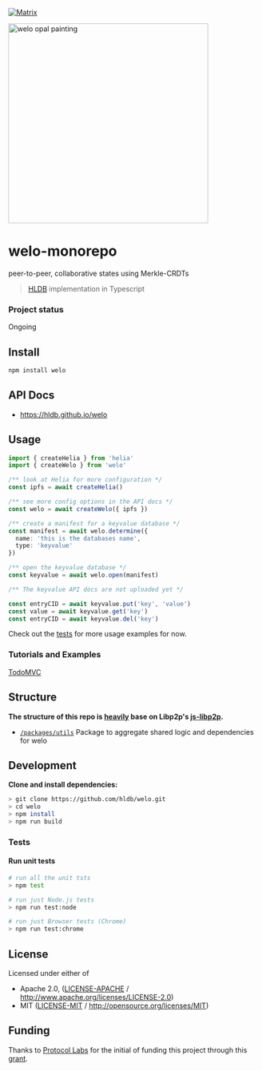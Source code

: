 [![Matrix](https://img.shields.io/badge/chat-%23hldb%3Amatrix.org-blue?style=flat-square)](https://matrix.to/#/#hldb:matrix.org)

<img src="https://user-images.githubusercontent.com/36933094/215352217-b9c5aca3-bfdc-46e4-9b42-504e7992fef8.png" alt="welo opal painting" width="400"/>

# welo-monorepo <!-- omit in toc -->

peer-to-peer, collaborative states using Merkle-CRDTs

> [HLDB](https://github.com/hldb) implementation in Typescript

### Project status

Ongoing

<!-- ## Table of contents omit in toc -->

<!-- - [Background](#background)
- [Roadmap](#roadmap)
- [Install](#install)
- [Usage](#usage)
  - [Configuration](#configuration)
  - [Limits](#limits)
  - [Getting started](#getting-started)
  - [Tutorials and Examples](#tutorials-and-examples)
- [Structure](#structure)
- [Development](#development)
  - [Tests](#tests)
    - [Run unit tests](#run-unit-tests)
  - [Packages](#packages)
- [Used by](#used-by)
- [Contribute](#contribute)
- [API Docs](#api-docs)
- [License](#license) -->

<!-- ## Background

libp2p is the product of a long and arduous quest to understand the evolution of the Internet networking stack. In order to build P2P applications, devs have long had to make custom ad-hoc solutions to fit their needs, sometimes making some hard assumptions about their runtimes and the state of the network at the time of their development. Today, looking back more than 20 years, we see a clear pattern in the types of mechanisms built around the Internet Protocol, IP, which can be found throughout many layers of the OSI layer system, libp2p distils these mechanisms into flat categories and defines clear interfaces that once exposed, enable other protocols and applications to use and swap them, enabling upgradability and adaptability for the runtime, without breaking the API.

We are in the process of writing better documentation, blog posts, tutorials and a formal specification. Today you can find:

- [libp2p.io](https://libp2p.io)
- [docs.libp2p.io](https://docs.libp2p.io)
- [Specification (WIP)](https://github.com/libp2p/specs)
- [Discussion Forums](https://discuss.libp2p.io)
- Talks
  - [`libp2p <3 ethereum` at DEVCON2](https://archive.devcon.org/archive/watch/2/libp2p-devp2p-ipfs-and-ethereum-networking/)
- Articles
  - [The overview of libp2p](https://github.com/libp2p/libp2p#description)

To sum up, libp2p is a "network stack" -- a protocol suite -- that cleanly separates concerns, and enables sophisticated applications to only use the protocols they absolutely need, without giving up interoperability and upgradeability. libp2p grew out of IPFS, but it is built so that lots of people can use it, for lots of different projects. -->

<!-- ## Roadmap

The js-libp2p roadmap can be found here: <https://github.com/libp2p/js-libp2p/blob/main/ROADMAP.md>

It represents current projects the js-libp2p maintainers are focused on and provides an estimation of completion targets.

It is complementary to the overarching libp2p project roadmap: <https://github.com/libp2p/specs/blob/master/ROADMAP.md> -->

## Install

```sh
npm install welo
```

## API Docs

- <https://hldb.github.io/welo>

## Usage

```typescript
import { createHelia } from 'helia'
import { createWelo } from 'welo'

/** look at Helia for more configuration */
const ipfs = await createHelia()

/** see more config options in the API docs */
const welo = await createWelo({ ipfs })

/** create a manifest for a keyvalue database */
const manifest = await welo.determine({
  name: 'this is the databases name',
  type: 'keyvalue'
})

/** open the keyvalue database */
const keyvalue = await welo.open(manifest)

/** The keyvalue API docs are not uploaded yet */

const entryCID = await keyvalue.put('key', 'value')
const value = await keyvalue.get('key')
const entryCID = await keyvalue.del('key')
```

Check out the [tests](./test) for more usage examples for now.

<!-- ### Configuration

For all the information on how you can configure libp2p see [CONFIGURATION.md](./doc/CONFIGURATION.md). -->

<!-- ### Limits

For help configuring your node to resist malicious network peers, see [LIMITS.md](./doc/LIMITS.md) -->

<!-- ### Getting started

If you are starting your journey with `js-libp2p`, read the [GETTING\_STARTED.md](./doc/GETTING_STARTED.md) guide. -->

### Tutorials and Examples

[TodoMVC](https://github.com/hldb/todomvc)

## Structure

**The structure of this repo is <u>heavily</u> base on Libp2p's [js-libp2p](https://github.com/libp2p/js-libp2p).**
<!-- 
- [`/doc`](./doc) Docs for libp2p
- [`/interop`](./interop) Multidimension Interop Test
- [`/packages/crypto`](./packages/crypto) Crypto primitives for libp2p
- [`/packages/interface`](./packages/interface) The interface implemented by a libp2p node
- [`/packages/interface-compliance-tests`](./packages/interface-compliance-tests) Compliance tests for JS libp2p interfaces
- [`/packages/interface-internal`](./packages/interface-internal) Interfaces implemented by internal libp2p components
- [`/packages/kad-dht`](./packages/kad-dht) JavaScript implementation of the Kad-DHT for libp2p
- [`/packages/keychain`](./packages/keychain) Key management and cryptographically protected messages
- [`/packages/libp2p`](./packages/libp2p) JavaScript implementation of libp2p, a modular peer to peer network stack
- [`/packages/logger`](./packages/logger) A logging component for use in js-libp2p modules
- [`/packages/metrics-prometheus`](./packages/metrics-prometheus) Collect libp2p metrics for scraping by Prometheus or Graphana
- [`/packages/multistream-select`](./packages/multistream-select) JavaScript implementation of multistream-select
- [`/packages/peer-collections`](./packages/peer-collections) Stores values against a peer id
- [`/packages/peer-discovery-bootstrap`](./packages/peer-discovery-bootstrap) Peer discovery via a list of bootstrap peers
- [`/packages/peer-discovery-mdns`](./packages/peer-discovery-mdns) Node.js libp2p mDNS discovery implementation for peer discovery
- [`/packages/peer-id`](./packages/peer-id) Implementation of @libp2p/interface-peer-id
- [`/packages/peer-id-factory`](./packages/peer-id-factory) Create PeerId instances
- [`/packages/peer-record`](./packages/peer-record) Used to transfer signed peer data across the network
- [`/packages/peer-store`](./packages/peer-store) Stores information about peers libp2p knows on the network
- [`/packages/protocol-perf`](./packages/protocol-perf) Implementation of Perf Protocol
- [`/packages/pubsub`](./packages/pubsub) libp2p pubsub base class
- [`/packages/pubsub-floodsub`](./packages/pubsub-floodsub) libp2p-floodsub, also known as pubsub-flood or just dumbsub, this implementation of pubsub focused on delivering an API for Publish/Subscribe, but with no CastTree Forming (it just floods the network).
- [`/packages/stream-multiplexer-mplex`](./packages/stream-multiplexer-mplex) JavaScript implementation of <https://github.com/libp2p/mplex>
- [`/packages/transport-tcp`](./packages/transport-tcp) A TCP transport for libp2p
- [`/packages/transport-webrtc`](./packages/transport-webrtc) A libp2p transport using WebRTC connections
- [`/packages/transport-websockets`](./packages/transport-websockets) JavaScript implementation of the WebSockets module that libp2p uses and that implements the interface-transport spec
- [`/packages/transport-webtransport`](./packages/transport-webtransport) JavaScript implementation of the WebTransport module that libp2p uses and that implements the interface-transport spec -->
- [`/packages/utils`](./packages/utils) Package to aggregate shared logic and dependencies for welo

## Development

**Clone and install dependencies:**

```sh
> git clone https://github.com/hldb/welo.git
> cd welo
> npm install
> npm run build
```

### Tests

#### Run unit tests

```sh
# run all the unit tsts
> npm test

# run just Node.js tests
> npm run test:node

# run just Browser tests (Chrome)
> npm run test:chrome
```

<!-- ### Packages

List of packages currently in existence for libp2p

> This table is generated using the module `package-table` with `package-table --data=package-list.json`.

| Package | Version | Deps | CI | Coverage |
| ---------|---------|---------|---------|--------- |
| **libp2p** |
| [`libp2p`](//github.com/libp2p/js-libp2p) | [![npm](https://img.shields.io/npm/v/libp2p.svg?maxAge=86400&style=flat-square)](//github.com/libp2p/js-libp2p/releases) | [![Deps](https://img.shields.io/librariesio/release/npm/libp2p?logo=Libraries.io&logoColor=white&style=flat-square)](//libraries.io/npm/libp2p) | [![GitHub CI](https://img.shields.io/github/actions/workflow/status/libp2p/js-libp2p/main.yml?branch=main&label=ci&style=flat-square)](//github.com/libp2p/js-libp2p/actions?query=branch%3Amain+workflow%3Aci+) | [![codecov](https://codecov.io/gh/libp2p/js-libp2p/branch/main/graph/badge.svg?style=flat-square)](https://codecov.io/gh/libp2p/js-libp2p) |
| [`@libp2p/interface`](//github.com/libp2p/js-libp2p/tree/main/packages/interface) | [![npm](https://img.shields.io/npm/v/%40libp2p%2Finterface.svg?maxAge=86400&style=flat-square)](//github.com/libp2p/js-libp2p/tree/main/packages/interface/releases) | [![Deps](https://img.shields.io/librariesio/release/npm/%40libp2p%2Finterface?logo=Libraries.io&logoColor=white&style=flat-square)](//libraries.io/npm/%40libp2p%2Finterface) | [![GitHub CI](https://img.shields.io/github/actions/workflow/status/libp2p/js-libp2p/tree/main/packages/interface/main.yml?branch=main&label=ci&style=flat-square)](//github.com/libp2p/js-libp2p/tree/main/packages/interface/actions?query=branch%3Amain+workflow%3Aci+) | [![codecov](https://codecov.io/gh/libp2p/js-libp2p/tree/main/packages/interface/branch/main/graph/badge.svg?style=flat-square)](https://codecov.io/gh/libp2p/js-libp2p/tree/main/packages/interface) |
| **transports** |
| [`@libp2p/tcp`](//github.com/libp2p/js-libp2p/tree/main/packages/transport-tcp) | [![npm](https://img.shields.io/npm/v/%40libp2p%2Ftcp.svg?maxAge=86400&style=flat-square)](//github.com/libp2p/js-libp2p/tree/main/packages/transport-tcp/releases) | [![Deps](https://img.shields.io/librariesio/release/npm/%40libp2p%2Ftcp?logo=Libraries.io&logoColor=white&style=flat-square)](//libraries.io/npm/%40libp2p%2Ftcp) | [![GitHub CI](https://img.shields.io/github/actions/workflow/status/libp2p/js-libp2p/tree/main/packages/transport-tcp/main.yml?branch=main&label=ci&style=flat-square)](//github.com/libp2p/js-libp2p/tree/main/packages/transport-tcp/actions?query=branch%3Amain+workflow%3Aci+) | [![codecov](https://codecov.io/gh/libp2p/js-libp2p/tree/main/packages/transport-tcp/branch/main/graph/badge.svg?style=flat-square)](https://codecov.io/gh/libp2p/js-libp2p/tree/main/packages/transport-tcp) |
| [`@libp2p/webrtc`](//github.com/libp2p/js-libp2p/tree/main/packages/transport-webrtc) | [![npm](https://img.shields.io/npm/v/%40libp2p%2Fwebrtc.svg?maxAge=86400&style=flat-square)](//github.com/libp2p/js-libp2p/tree/main/packages/transport-webrtc/releases) | [![Deps](https://img.shields.io/librariesio/release/npm/%40libp2p%2Fwebrtc?logo=Libraries.io&logoColor=white&style=flat-square)](//libraries.io/npm/%40libp2p%2Fwebrtc) | [![GitHub CI](https://img.shields.io/github/actions/workflow/status/libp2p/js-libp2p/tree/main/packages/transport-webrtc/main.yml?branch=main&label=ci&style=flat-square)](//github.com/libp2p/js-libp2p/tree/main/packages/transport-webrtc/actions?query=branch%3Amain+workflow%3Aci+) | [![codecov](https://codecov.io/gh/libp2p/js-libp2p/tree/main/packages/transport-webrtc/branch/main/graph/badge.svg?style=flat-square)](https://codecov.io/gh/libp2p/js-libp2p/tree/main/packages/transport-webrtc) |
| [`@libp2p/websockets`](//github.com/libp2p/js-libp2p/tree/main/packages/transport-websockets) | [![npm](https://img.shields.io/npm/v/%40libp2p%2Fwebsockets.svg?maxAge=86400&style=flat-square)](//github.com/libp2p/js-libp2p/tree/main/packages/transport-websockets/releases) | [![Deps](https://img.shields.io/librariesio/release/npm/%40libp2p%2Fwebsockets?logo=Libraries.io&logoColor=white&style=flat-square)](//libraries.io/npm/%40libp2p%2Fwebsockets) | [![GitHub CI](https://img.shields.io/github/actions/workflow/status/libp2p/js-libp2p/tree/main/packages/transport-websockets/main.yml?branch=main&label=ci&style=flat-square)](//github.com/libp2p/js-libp2p/tree/main/packages/transport-websockets/actions?query=branch%3Amain+workflow%3Aci+) | [![codecov](https://codecov.io/gh/libp2p/js-libp2p/tree/main/packages/transport-websockets/branch/main/graph/badge.svg?style=flat-square)](https://codecov.io/gh/libp2p/js-libp2p/tree/main/packages/transport-websockets) |
| [`@libp2p/webtransport`](//github.com/libp2p/js-libp2p/tree/main/packages/transport-webtransport) | [![npm](https://img.shields.io/npm/v/%40libp2p%2Fwebtransport.svg?maxAge=86400&style=flat-square)](//github.com/libp2p/js-libp2p/tree/main/packages/transport-webtransport/releases) | [![Deps](https://img.shields.io/librariesio/release/npm/%40libp2p%2Fwebtransport?logo=Libraries.io&logoColor=white&style=flat-square)](//libraries.io/npm/%40libp2p%2Fwebtransport) | [![GitHub CI](https://img.shields.io/github/actions/workflow/status/libp2p/js-libp2p/tree/main/packages/transport-webtransport/main.yml?branch=main&label=ci&style=flat-square)](//github.com/libp2p/js-libp2p/tree/main/packages/transport-webtransport/actions?query=branch%3Amain+workflow%3Aci+) | [![codecov](https://codecov.io/gh/libp2p/js-libp2p/tree/main/packages/transport-webtransport/branch/main/graph/badge.svg?style=flat-square)](https://codecov.io/gh/libp2p/js-libp2p/tree/main/packages/transport-webtransport) |
| **secure channels** |
| [`@chainsafe/libp2p-noise`](//github.com/ChainSafe/js-libp2p-noise) | [![npm](https://img.shields.io/npm/v/%40chainsafe%2Flibp2p-noise.svg?maxAge=86400&style=flat-square)](//github.com/ChainSafe/js-libp2p-noise/releases) | [![Deps](https://img.shields.io/librariesio/release/npm/%40chainsafe%2Flibp2p-noise?logo=Libraries.io&logoColor=white&style=flat-square)](//libraries.io/npm/%40chainsafe%2Flibp2p-noise) | [![GitHub CI](https://img.shields.io/github/actions/workflow/status/ChainSafe/js-libp2p-noise/js-test-and-release.yml?branch=master&label=ci&style=flat-square)](//github.com/ChainSafe/js-libp2p-noise/actions?query=branch%3Amaster+workflow%3Aci+) | [![codecov](https://codecov.io/gh/ChainSafe/js-libp2p-noise/branch/master/graph/badge.svg?style=flat-square)](https://codecov.io/gh/ChainSafe/js-libp2p-noise) |
| [`@libp2p/plaintext`](//github.com/libp2p/js-libp2p/tree/main/packages/connection-encrypter-plaintext) | [![npm](https://img.shields.io/npm/v/%40libp2p%2Fplaintext.svg?maxAge=86400&style=flat-square)](//github.com/libp2p/js-libp2p/tree/main/packages/connection-encrypter-plaintext/releases) | [![Deps](https://img.shields.io/librariesio/release/npm/%40libp2p%2Fplaintext?logo=Libraries.io&logoColor=white&style=flat-square)](//libraries.io/npm/%40libp2p%2Fplaintext) | [![GitHub CI](https://img.shields.io/github/actions/workflow/status/libp2p/js-libp2p/tree/main/packages/connection-encrypter-plaintext/main.yml?branch=main&label=ci&style=flat-square)](//github.com/libp2p/js-libp2p/tree/main/packages/connection-encrypter-plaintext/actions?query=branch%3Amain+workflow%3Aci+) | [![codecov](https://codecov.io/gh/libp2p/js-libp2p/tree/main/packages/connection-encrypter-plaintext/branch/main/graph/badge.svg?style=flat-square)](https://codecov.io/gh/libp2p/js-libp2p/tree/main/packages/connection-encrypter-plaintext) |
| **stream multiplexers** |
| [`@libp2p/mplex`](//github.com/libp2p/js-libp2p/tree/main/packages/stream-multiplexer-mplex) | [![npm](https://img.shields.io/npm/v/%40libp2p%2Fmplex.svg?maxAge=86400&style=flat-square)](//github.com/libp2p/js-libp2p/tree/main/packages/stream-multiplexer-mplex/releases) | [![Deps](https://img.shields.io/librariesio/release/npm/%40libp2p%2Fmplex?logo=Libraries.io&logoColor=white&style=flat-square)](//libraries.io/npm/%40libp2p%2Fmplex) | [![GitHub CI](https://img.shields.io/github/actions/workflow/status/libp2p/js-libp2p/tree/main/packages/stream-multiplexer-mplex/main.yml?branch=main&label=ci&style=flat-square)](//github.com/libp2p/js-libp2p/tree/main/packages/stream-multiplexer-mplex/actions?query=branch%3Amain+workflow%3Aci+) | [![codecov](https://codecov.io/gh/libp2p/js-libp2p/tree/main/packages/stream-multiplexer-mplex/branch/main/graph/badge.svg?style=flat-square)](https://codecov.io/gh/libp2p/js-libp2p/tree/main/packages/stream-multiplexer-mplex) |
| [`@chainsafe/libp2p-yamux`](//github.com/ChainSafe/js-libp2p-yamux) | [![npm](https://img.shields.io/npm/v/%40chainsafe%2Flibp2p-yamux.svg?maxAge=86400&style=flat-square)](//github.com/ChainSafe/js-libp2p-yamux/releases) | [![Deps](https://img.shields.io/librariesio/release/npm/%40chainsafe%2Flibp2p-yamux?logo=Libraries.io&logoColor=white&style=flat-square)](//libraries.io/npm/%40chainsafe%2Flibp2p-yamux) | [![GitHub CI](https://img.shields.io/github/actions/workflow/status/ChainSafe/js-libp2p-yamux/js-test-and-release.yml?branch=master&label=ci&style=flat-square)](//github.com/ChainSafe/js-libp2p-yamux/actions?query=branch%3Amaster+workflow%3Aci+) | [![codecov](https://codecov.io/gh/ChainSafe/js-libp2p-yamux/branch/master/graph/badge.svg?style=flat-square)](https://codecov.io/gh/ChainSafe/js-libp2p-yamux) |
| **peer discovery** |
| [`@libp2p/bootstrap`](//github.com/libp2p/js-libp2p/tree/main/packages/peer-discovery-bootstrap) | [![npm](https://img.shields.io/npm/v/%40libp2p%2Fbootstrap.svg?maxAge=86400&style=flat-square)](//github.com/libp2p/js-libp2p/tree/main/packages/peer-discovery-bootstrap/releases) | [![Deps](https://img.shields.io/librariesio/release/npm/%40libp2p%2Fbootstrap?logo=Libraries.io&logoColor=white&style=flat-square)](//libraries.io/npm/%40libp2p%2Fbootstrap) | [![GitHub CI](https://img.shields.io/github/actions/workflow/status/libp2p/js-libp2p/tree/main/packages/peer-discovery-bootstrap/main.yml?branch=main&label=ci&style=flat-square)](//github.com/libp2p/js-libp2p/tree/main/packages/peer-discovery-bootstrap/actions?query=branch%3Amain+workflow%3Aci+) | [![codecov](https://codecov.io/gh/libp2p/js-libp2p/tree/main/packages/peer-discovery-bootstrap/branch/main/graph/badge.svg?style=flat-square)](https://codecov.io/gh/libp2p/js-libp2p/tree/main/packages/peer-discovery-bootstrap) |
| [`@libp2p/kad-dht`](//github.com/libp2p/js-libp2p/tree/main/packages/kad-dht) | [![npm](https://img.shields.io/npm/v/%40libp2p%2Fkad-dht.svg?maxAge=86400&style=flat-square)](//github.com/libp2p/js-libp2p/tree/main/packages/kad-dht/releases) | [![Deps](https://img.shields.io/librariesio/release/npm/%40libp2p%2Fkad-dht?logo=Libraries.io&logoColor=white&style=flat-square)](//libraries.io/npm/%40libp2p%2Fkad-dht) | [![GitHub CI](https://img.shields.io/github/actions/workflow/status/libp2p/js-libp2p/tree/main/packages/kad-dht/main.yml?branch=main&label=ci&style=flat-square)](//github.com/libp2p/js-libp2p/tree/main/packages/kad-dht/actions?query=branch%3Amain+workflow%3Aci+) | [![codecov](https://codecov.io/gh/libp2p/js-libp2p/tree/main/packages/kad-dht/branch/main/graph/badge.svg?style=flat-square)](https://codecov.io/gh/libp2p/js-libp2p/tree/main/packages/kad-dht) |
| [`@libp2p/mdns`](//github.com/libp2p/js-libp2p/tree/main/packages/peer-discovery-mdns) | [![npm](https://img.shields.io/npm/v/%40libp2p%2Fmdns.svg?maxAge=86400&style=flat-square)](//github.com/libp2p/js-libp2p/tree/main/packages/peer-discovery-mdns/releases) | [![Deps](https://img.shields.io/librariesio/release/npm/%40libp2p%2Fmdns?logo=Libraries.io&logoColor=white&style=flat-square)](//libraries.io/npm/%40libp2p%2Fmdns) | [![GitHub CI](https://img.shields.io/github/actions/workflow/status/libp2p/js-libp2p/tree/main/packages/peer-discovery-mdns/main.yml?branch=main&label=ci&style=flat-square)](//github.com/libp2p/js-libp2p/tree/main/packages/peer-discovery-mdns/actions?query=branch%3Amain+workflow%3Aci+) | [![codecov](https://codecov.io/gh/libp2p/js-libp2p/tree/main/packages/peer-discovery-mdns/branch/main/graph/badge.svg?style=flat-square)](https://codecov.io/gh/libp2p/js-libp2p/tree/main/packages/peer-discovery-mdns) |
| [`@chainsafe/discv5`](//github.com/ChainSafe/discv5) | [![npm](https://img.shields.io/npm/v/%40chainsafe%2Fdiscv5.svg?maxAge=86400&style=flat-square)](//github.com/ChainSafe/discv5/releases) | [![Deps](https://img.shields.io/librariesio/release/npm/%40chainsafe%2Fdiscv5?logo=Libraries.io&logoColor=white&style=flat-square)](//libraries.io/npm/%40chainsafe%2Fdiscv5) | [![GitHub CI](https://img.shields.io/github/actions/workflow/status/ChainSafe/discv5/test_and_release.yml?branch=master&label=ci&style=flat-square)](//github.com/ChainSafe/discv5/actions?query=branch%3Amaster+workflow%3Aci+) | [![codecov](https://codecov.io/gh/ChainSafe/discv5/branch/master/graph/badge.svg?style=flat-square)](https://codecov.io/gh/ChainSafe/discv5) |
| **content routing** |
| [`@libp2p/http-v1-content-routing`](//github.com/libp2p/js-http-v1-content-routing) | [![npm](https://img.shields.io/npm/v/%40libp2p%2Fhttp-v1-content-routing.svg?maxAge=86400&style=flat-square)](//github.com/libp2p/js-http-v1-content-routing/releases) | [![Deps](https://img.shields.io/librariesio/release/npm/%40libp2p%2Fhttp-v1-content-routing?logo=Libraries.io&logoColor=white&style=flat-square)](//libraries.io/npm/%40libp2p%2Fhttp-v1-content-routing) | [![GitHub CI](https://img.shields.io/github/actions/workflow/status/libp2p/js-http-v1-content-routing/js-test-and-release.yml?branch=main&label=ci&style=flat-square)](//github.com/libp2p/js-http-v1-content-routing/actions?query=branch%3Amain+workflow%3Aci+) | [![codecov](https://codecov.io/gh/libp2p/js-http-v1-content-routing/branch/main/graph/badge.svg?style=flat-square)](https://codecov.io/gh/libp2p/js-http-v1-content-routing) |
| [`@libp2p/delegated-content-routing`](//github.com/libp2p/js-libp2p-delegated-content-routing) | [![npm](https://img.shields.io/npm/v/%40libp2p%2Fdelegated-content-routing.svg?maxAge=86400&style=flat-square)](//github.com/libp2p/js-libp2p-delegated-content-routing/releases) | [![Deps](https://img.shields.io/librariesio/release/npm/%40libp2p%2Fdelegated-content-routing?logo=Libraries.io&logoColor=white&style=flat-square)](//libraries.io/npm/%40libp2p%2Fdelegated-content-routing) | [![GitHub CI](https://img.shields.io/github/actions/workflow/status/libp2p/js-libp2p-delegated-content-routing/js-test-and-release.yml?branch=master&label=ci&style=flat-square)](//github.com/libp2p/js-libp2p-delegated-content-routing/actions?query=branch%3Amaster+workflow%3Aci+) | [![codecov](https://codecov.io/gh/libp2p/js-libp2p-delegated-content-routing/branch/master/graph/badge.svg?style=flat-square)](https://codecov.io/gh/libp2p/js-libp2p-delegated-content-routing) |
| [`@libp2p/kad-dht`](//github.com/libp2p/js-libp2p/tree/main/packages/kad-dht) | [![npm](https://img.shields.io/npm/v/%40libp2p%2Fkad-dht.svg?maxAge=86400&style=flat-square)](//github.com/libp2p/js-libp2p/tree/main/packages/kad-dht/releases) | [![Deps](https://img.shields.io/librariesio/release/npm/%40libp2p%2Fkad-dht?logo=Libraries.io&logoColor=white&style=flat-square)](//libraries.io/npm/%40libp2p%2Fkad-dht) | [![GitHub CI](https://img.shields.io/github/actions/workflow/status/libp2p/js-libp2p/tree/main/packages/kad-dht/main.yml?branch=main&label=ci&style=flat-square)](//github.com/libp2p/js-libp2p/tree/main/packages/kad-dht/actions?query=branch%3Amain+workflow%3Aci+) | [![codecov](https://codecov.io/gh/libp2p/js-libp2p/tree/main/packages/kad-dht/branch/main/graph/badge.svg?style=flat-square)](https://codecov.io/gh/libp2p/js-libp2p/tree/main/packages/kad-dht) |
| **peer routing** |
| [`@libp2p/delegated-peer-routing`](//github.com/libp2p/js-libp2p-delegated-peer-routing) | [![npm](https://img.shields.io/npm/v/%40libp2p%2Fdelegated-peer-routing.svg?maxAge=86400&style=flat-square)](//github.com/libp2p/js-libp2p-delegated-peer-routing/releases) | [![Deps](https://img.shields.io/librariesio/release/npm/%40libp2p%2Fdelegated-peer-routing?logo=Libraries.io&logoColor=white&style=flat-square)](//libraries.io/npm/%40libp2p%2Fdelegated-peer-routing) | [![GitHub CI](https://img.shields.io/github/actions/workflow/status/libp2p/js-libp2p-delegated-peer-routing/js-test-and-release.yml?branch=master&label=ci&style=flat-square)](//github.com/libp2p/js-libp2p-delegated-peer-routing/actions?query=branch%3Amaster+workflow%3Aci+) | [![codecov](https://codecov.io/gh/libp2p/js-libp2p-delegated-peer-routing/branch/master/graph/badge.svg?style=flat-square)](https://codecov.io/gh/libp2p/js-libp2p-delegated-peer-routing) |
| [`@libp2p/kad-dht`](//github.com/libp2p/js-libp2p/tree/main/packages/kad-dht) | [![npm](https://img.shields.io/npm/v/%40libp2p%2Fkad-dht.svg?maxAge=86400&style=flat-square)](//github.com/libp2p/js-libp2p/tree/main/packages/kad-dht/releases) | [![Deps](https://img.shields.io/librariesio/release/npm/%40libp2p%2Fkad-dht?logo=Libraries.io&logoColor=white&style=flat-square)](//libraries.io/npm/%40libp2p%2Fkad-dht) | [![GitHub CI](https://img.shields.io/github/actions/workflow/status/libp2p/js-libp2p/tree/main/packages/kad-dht/main.yml?branch=main&label=ci&style=flat-square)](//github.com/libp2p/js-libp2p/tree/main/packages/kad-dht/actions?query=branch%3Amain+workflow%3Aci+) | [![codecov](https://codecov.io/gh/libp2p/js-libp2p/tree/main/packages/kad-dht/branch/main/graph/badge.svg?style=flat-square)](https://codecov.io/gh/libp2p/js-libp2p/tree/main/packages/kad-dht) |
| **utilities** |
| [`@libp2p/crypto`](//github.com/libp2p/js-libp2p/tree/main/packages/crypto) | [![npm](https://img.shields.io/npm/v/%40libp2p%2Fcrypto.svg?maxAge=86400&style=flat-square)](//github.com/libp2p/js-libp2p/tree/main/packages/crypto/releases) | [![Deps](https://img.shields.io/librariesio/release/npm/%40libp2p%2Fcrypto?logo=Libraries.io&logoColor=white&style=flat-square)](//libraries.io/npm/%40libp2p%2Fcrypto) | [![GitHub CI](https://img.shields.io/github/actions/workflow/status/libp2p/js-libp2p/tree/main/packages/crypto/main.yml?branch=main&label=ci&style=flat-square)](//github.com/libp2p/js-libp2p/tree/main/packages/crypto/actions?query=branch%3Amain+workflow%3Aci+) | [![codecov](https://codecov.io/gh/libp2p/js-libp2p/tree/main/packages/crypto/branch/main/graph/badge.svg?style=flat-square)](https://codecov.io/gh/libp2p/js-libp2p/tree/main/packages/crypto) |
| **data types** |
| [`@libp2p/peer-id`](//github.com/libp2p/js-libp2p/tree/main/packages/peer-id) | [![npm](https://img.shields.io/npm/v/%40libp2p%2Fpeer-id.svg?maxAge=86400&style=flat-square)](//github.com/libp2p/js-libp2p/tree/main/packages/peer-id/releases) | [![Deps](https://img.shields.io/librariesio/release/npm/%40libp2p%2Fpeer-id?logo=Libraries.io&logoColor=white&style=flat-square)](//libraries.io/npm/%40libp2p%2Fpeer-id) | [![GitHub CI](https://img.shields.io/github/actions/workflow/status/libp2p/js-libp2p/tree/main/packages/peer-id/main.yml?branch=main&label=ci&style=flat-square)](//github.com/libp2p/js-libp2p/tree/main/packages/peer-id/actions?query=branch%3Amain+workflow%3Aci+) | [![codecov](https://codecov.io/gh/libp2p/js-libp2p/tree/main/packages/peer-id/branch/main/graph/badge.svg?style=flat-square)](https://codecov.io/gh/libp2p/js-libp2p/tree/main/packages/peer-id) |
| [`@libp2p/peer-record`](//github.com/libp2p/js-libp2p/tree/main/packages/peer-record) | [![npm](https://img.shields.io/npm/v/%40libp2p%2Fpeer-record.svg?maxAge=86400&style=flat-square)](//github.com/libp2p/js-libp2p/tree/main/packages/peer-record/releases) | [![Deps](https://img.shields.io/librariesio/release/npm/%40libp2p%2Fpeer-record?logo=Libraries.io&logoColor=white&style=flat-square)](//libraries.io/npm/%40libp2p%2Fpeer-record) | [![GitHub CI](https://img.shields.io/github/actions/workflow/status/libp2p/js-libp2p/tree/main/packages/peer-record/main.yml?branch=main&label=ci&style=flat-square)](//github.com/libp2p/js-libp2p/tree/main/packages/peer-record/actions?query=branch%3Amain+workflow%3Aci+) | [![codecov](https://codecov.io/gh/libp2p/js-libp2p/tree/main/packages/peer-record/branch/main/graph/badge.svg?style=flat-square)](https://codecov.io/gh/libp2p/js-libp2p/tree/main/packages/peer-record) |
| **pubsub** |
| [`@ChainSafe/libp2p-gossipsub`](//github.com/ChainSafe/js-libp2p-gossipsub) | [![npm](https://img.shields.io/npm/v/%40ChainSafe%2Flibp2p-gossipsub.svg?maxAge=86400&style=flat-square)](//github.com/ChainSafe/js-libp2p-gossipsub/releases) | [![Deps](https://img.shields.io/librariesio/release/npm/%40ChainSafe%2Flibp2p-gossipsub?logo=Libraries.io&logoColor=white&style=flat-square)](//libraries.io/npm/%40ChainSafe%2Flibp2p-gossipsub) | [![GitHub CI](https://img.shields.io/github/actions/workflow/status/ChainSafe/js-libp2p-gossipsub/main.yml?branch=master&label=ci&style=flat-square)](//github.com/ChainSafe/js-libp2p-gossipsub/actions?query=branch%3Amaster+workflow%3Aci+) | [![codecov](https://codecov.io/gh/ChainSafe/js-libp2p-gossipsub/branch/master/graph/badge.svg?style=flat-square)](https://codecov.io/gh/ChainSafe/js-libp2p-gossipsub) |
| [`@libp2p/floodsub`](//github.com/libp2p/js-libp2p/tree/main/packages/pubsub-floodsub) | [![npm](https://img.shields.io/npm/v/%40libp2p%2Ffloodsub.svg?maxAge=86400&style=flat-square)](//github.com/libp2p/js-libp2p/tree/main/packages/pubsub-floodsub/releases) | [![Deps](https://img.shields.io/librariesio/release/npm/%40libp2p%2Ffloodsub?logo=Libraries.io&logoColor=white&style=flat-square)](//libraries.io/npm/%40libp2p%2Ffloodsub) | [![GitHub CI](https://img.shields.io/github/actions/workflow/status/libp2p/js-libp2p/tree/main/packages/pubsub-floodsub/main.yml?branch=main&label=ci&style=flat-square)](//github.com/libp2p/js-libp2p/tree/main/packages/pubsub-floodsub/actions?query=branch%3Amain+workflow%3Aci+) | [![codecov](https://codecov.io/gh/libp2p/js-libp2p/tree/main/packages/pubsub-floodsub/branch/main/graph/badge.svg?style=flat-square)](https://codecov.io/gh/libp2p/js-libp2p/tree/main/packages/pubsub-floodsub) | -->

<!-- ## Used by

<div style="padding: 20px">
  <p align="middle">
    <a href="https://lodestar.chainsafe.io/"><img width="300" src="https://github.com/ChainSafe/lodestar/blob/unstable/assets/lodestar_icon_text_black_stroke.png?raw=true"></a>
    <a href="https://hoprnet.org/"><img width="150" src="https://github.com/hoprnet/hopr-assets/blob/master/v1/logo/hopr_logo_padded.png?raw=true" alt="HOPR Logo">
    <a href="https://helia.io/"><img src="https://raw.githubusercontent.com/ipfs/helia/main/assets/helia.png" alt="Helia (IPFS in JavaScript) logo" width="150" /></a>
  </p>
</div>

And [many others...](https://github.com/libp2p/js-libp2p/network/dependents) -->

<!-- ## Contribute

See [CONTRIBUTING.md](./CONTRIBUTING.md). -->

## License

Licensed under either of

- Apache 2.0, ([LICENSE-APACHE](LICENSE-APACHE) / <http://www.apache.org/licenses/LICENSE-2.0>)
- MIT ([LICENSE-MIT](LICENSE-MIT) / <http://opensource.org/licenses/MIT>)

## Funding

Thanks to [Protocol Labs](https://protocol.io) for the initial of funding this project through this [grant](https://github.com/tabcat/rough-opal).
